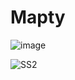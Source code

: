# Mapty

![image](https://github.com/RohitKoli2000/Mapty/assets/117574422/913f9261-74ad-45fa-9091-d32c66249ea6)


![SS2](https://github.com/RohitKoli2000/Mapty/assets/117574422/eb56ca3a-0c13-419e-8cb2-fdd779d3b6a4)
